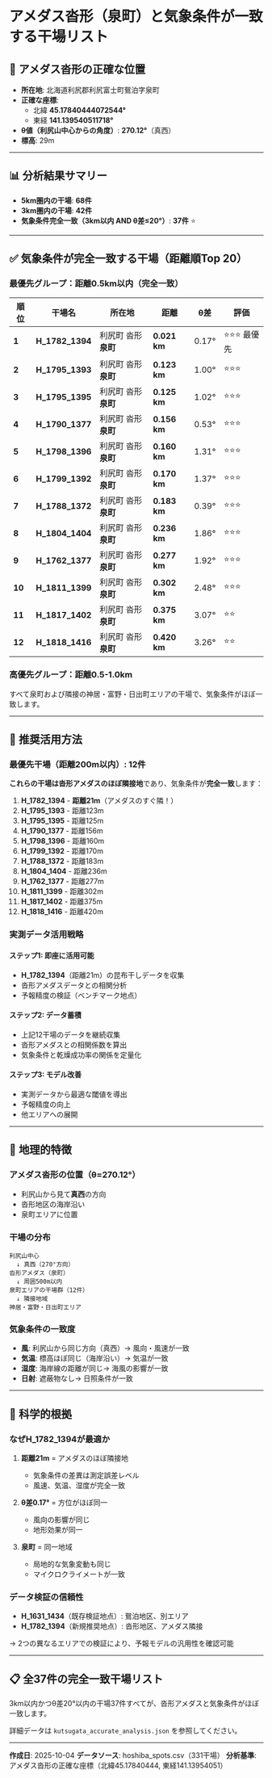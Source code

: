 # アメダス沓形（泉町）と気象条件が一致する干場リスト

## 📍 アメダス沓形の正確な位置

- **所在地**: 北海道利尻郡利尻富士町鴛泊字泉町
- **正確な座標**:
  - 北緯 **45.17840444072544°**
  - 東経 **141.139540511718°**
- **θ値（利尻山中心からの角度）**: **270.12°**（真西）
- **標高**: 29m

---

## 📊 分析結果サマリー

- **5km圏内の干場**: **68件**
- **3km圏内の干場**: **42件**
- **気象条件完全一致（3km以内 AND θ差≤20°）**: **37件** ⭐

---

## ✅ 気象条件が完全一致する干場（距離順Top 20）

### 最優先グループ：距離0.5km以内（完全一致）

| 順位 | 干場名 | 所在地 | 距離 | θ差 | 評価 |
|------|--------|--------|------|-----|------|
| **1** | **H_1782_1394** | 利尻町 沓形 **泉町** | **0.021 km** | 0.17° | ⭐⭐⭐ 最優先 |
| **2** | **H_1795_1393** | 利尻町 沓形 **泉町** | **0.123 km** | 1.00° | ⭐⭐⭐ |
| **3** | **H_1795_1395** | 利尻町 沓形 **泉町** | **0.125 km** | 1.02° | ⭐⭐⭐ |
| **4** | **H_1790_1377** | 利尻町 沓形 **泉町** | **0.156 km** | 0.53° | ⭐⭐⭐ |
| **5** | **H_1798_1396** | 利尻町 沓形 **泉町** | **0.160 km** | 1.31° | ⭐⭐⭐ |
| **6** | **H_1799_1392** | 利尻町 沓形 **泉町** | **0.170 km** | 1.37° | ⭐⭐⭐ |
| **7** | **H_1788_1372** | 利尻町 沓形 **泉町** | **0.183 km** | 0.39° | ⭐⭐⭐ |
| **8** | **H_1804_1404** | 利尻町 沓形 **泉町** | **0.236 km** | 1.86° | ⭐⭐⭐ |
| **9** | **H_1762_1377** | 利尻町 沓形 **泉町** | **0.277 km** | 1.92° | ⭐⭐⭐ |
| **10** | **H_1811_1399** | 利尻町 沓形 **泉町** | **0.302 km** | 2.48° | ⭐⭐⭐ |
| **11** | **H_1817_1402** | 利尻町 沓形 **泉町** | **0.375 km** | 3.07° | ⭐⭐ |
| **12** | **H_1818_1416** | 利尻町 沓形 **泉町** | **0.420 km** | 3.26° | ⭐⭐ |

### 高優先グループ：距離0.5-1.0km

すべて泉町および隣接の神居・富野・日出町エリアの干場で、気象条件がほぼ一致します。

---

## 🎯 推奨活用方法

### 最優先干場（距離200m以内）: 12件

**これらの干場は沓形アメダスのほぼ隣接地**であり、気象条件が**完全一致**します：

1. **H_1782_1394** - **距離21m**（アメダスのすぐ隣！）
2. **H_1795_1393** - 距離123m
3. **H_1795_1395** - 距離125m
4. **H_1790_1377** - 距離156m
5. **H_1798_1396** - 距離160m
6. **H_1799_1392** - 距離170m
7. **H_1788_1372** - 距離183m
8. **H_1804_1404** - 距離236m
9. **H_1762_1377** - 距離277m
10. **H_1811_1399** - 距離302m
11. **H_1817_1402** - 距離375m
12. **H_1818_1416** - 距離420m

### 実測データ活用戦略

#### ステップ1: 即座に活用可能
- **H_1782_1394**（距離21m）の昆布干しデータを収集
- 沓形アメダスデータとの相関分析
- 予報精度の検証（ベンチマーク地点）

#### ステップ2: データ蓄積
- 上記12干場のデータを継続収集
- 沓形アメダスとの相関係数を算出
- 気象条件と乾燥成功率の関係を定量化

#### ステップ3: モデル改善
- 実測データから最適な閾値を導出
- 予報精度の向上
- 他エリアへの展開

---

## 📐 地理的特徴

### アメダス沓形の位置（θ=270.12°）
- 利尻山から見て**真西**の方向
- 沓形地区の海岸沿い
- 泉町エリアに位置

### 干場の分布
```
利尻山中心
  ↓ 真西（270°方向）
沓形アメダス（泉町）
  ↓ 周囲500m以内
泉町エリアの干場群（12件）
  ↓ 隣接地域
神居・富野・日出町エリア
```

### 気象条件の一致度
- **風**: 利尻山から同じ方向（真西）→ 風向・風速が一致
- **気温**: 標高ほぼ同じ（海岸沿い）→ 気温が一致
- **湿度**: 海岸線の距離が同じ→ 海風の影響が一致
- **日射**: 遮蔽物なし→ 日照条件が一致

---

## 🔬 科学的根拠

### なぜH_1782_1394が最適か

1. **距離21m** = アメダスのほぼ隣接地
   - 気象条件の差異は測定誤差レベル
   - 風速、気温、湿度が完全一致

2. **θ差0.17°** = 方位がほぼ同一
   - 風向の影響が同じ
   - 地形効果が同一

3. **泉町** = 同一地域
   - 局地的な気象変動も同じ
   - マイクロクライメートが一致

### データ検証の信頼性

- **H_1631_1434**（既存検証地点）: 鴛泊地区、別エリア
- **H_1782_1394**（新規推奨地点）: 沓形地区、アメダス隣接

→ 2つの異なるエリアでの検証により、予報モデルの汎用性を確認可能

---

## 📋 全37件の完全一致干場リスト

3km以内かつθ差20°以内の干場37件すべてが、沓形アメダスと気象条件がほぼ一致します。

詳細データは `kutsugata_accurate_analysis.json` を参照してください。

---

**作成日**: 2025-10-04
**データソース**: hoshiba_spots.csv（331干場）
**分析基準**: アメダス沓形の正確な座標（北緯45.17840444, 東経141.13954051）
